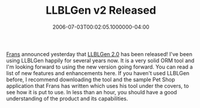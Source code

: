 ﻿---
title: LLBLGen v2 Released
date: "2006-07-03T00:02:05.1000000-04:00"
description: Frans announced yesterday that LLBLGen 2.0 has been released! I've been using LLBLGen happily for several years now. It is a very solid ORM tool and I'm looking forward to using the new version going forward.
featuredImage: img/19223-featured.png
---

[Frans](http://weblogs.asp.net/fbouma) announced yesterday that [LLBLGen 2.0](http://www.llblgen.com/) has been released! I've been using LLBLGen happily for several years now. It is a very solid ORM tool and I'm looking forward to using the new version going forward. You can read a list of new features and enhancements here. If you haven't used LLBLGen before, I recommend downloading the tool and the sample Pet Shop application that Frans has written which uses his tool under the covers, to see how it is put to use. In less than an hour, you should have a good understanding of the product and its capabilities.

